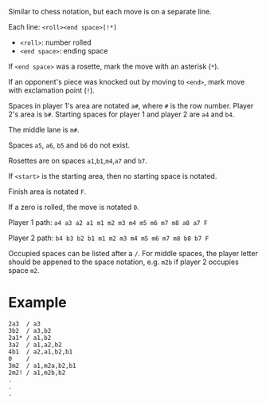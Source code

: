 Similar to chess notation, but each move is on a separate line.

Each line: `<roll><end space>[!*]`

* `<roll>`: number rolled
* `<end space>`: ending space

If `<end space>` was a rosette, mark the move with an asterisk (`*`).

If an opponent's piece was knocked out by moving to `<end>`, mark move with exclamation point (`!`).

Spaces in player 1's area are notated `a#`, where `#` is the row number. Player 2's area is `b#`. Starting spaces for player 1 and player 2 are `a4` and `b4`.

The middle lane is `m#`.

Spaces `a5`, `a6`, `b5` and `b6` do not exist.

Rosettes are on spaces `a1`,`b1`,`m4`,`a7` and `b7`.

If `<start>` is the starting area, then no starting space is notated. 

Finish area is notated `F`.

If a zero is rolled, the move is notated `0`.

Player 1 path: `a4 a3 a2 a1 m1 m2 m3 m4 m5 m6 m7 m8 a8 a7 F`

Player 2 path: `b4 b3 b2 b1 m1 m2 m3 m4 m5 m6 m7 m8 b8 b7 F`

Occupied spaces can be listed after a `/`. For middle spaces, the player letter should be appened to the space notation, e.g. `m2b` if player 2 occupies space `m2`.

# Example
```
2a3  / a3
3b2  / a3,b2
2a1* / a1,b2
3a2  / a1,a2,b2
4b1  / a2,a1,b2,b1
0    /
3m2  / a1,m2a,b2,b1
2m2! / a1,m2b,b2
.
.
.
```
